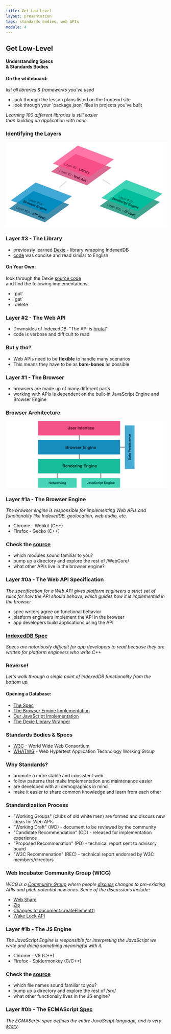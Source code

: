 ```yaml
---
title: Get Low-Level
layout: presentation
tags: standards bodies, web APIs
module: 4
---
```


<section>
  <h2>Get Low-Level</h2>
  <h4>Understanding Specs<br /> & Standards Bodies</h4>
</section>

<section>
  <section>
    <h4>On the whiteboard:</h4>
    <p><i>list all libraries & frameworks you've used</i></p>
    <ul>
      <li>look through the lesson plans listed on the frontend site</li>
      <li>look through your `package.json` files in projects you've built</li>
    </ul>
  </section>
  <section>
    <p><i>Learning 100 different libraries is still easier<br />than building an application with none.</i></p>
  </section>
</section>

<section>
  <h3>Identifying the Layers</h3>
  <img src="../../assets/images/lessons/get-low-level/low-level-layers.png" />
</section>

<section>
  <section>
    <h3>Layer #3 - The Library</h3>
    <ul>
      <li>previously learned <a href="http://dexie.org/">Dexie</a> - library wrapping IndexedDB</li>
      <li><a href="https://github.com/turingschool-examples/offline-news/blob/before-sync-lesson/public/indexedDB.js">code</a> was concise and read similar to English</li>
    </ul>
  </section>
  <section>
    <h4>On Your Own:</h4>
    <p>look through the Dexie <a href="https://github.com/dfahlander/Dexie.js">source code</a><br />and find the following implementations:</p>
    <ul>
      <li>`put`</li>
      <li>`get`</li>
      <li>`delete`</li>
    </ul>
  </section>
</section>

<section>
  <section>
    <h3>Layer #2 - The Web API</h3>
    <ul>
      <li>Downsides of IndexedDB: "The API is <a href="https://github.com/turingschool-examples/offline-news/blob/d6182e5e7858af7481ef41d534dbc5a5d8b717f0/public/indexedDB.js">brutal</a>".</li>
      <li>code is verbose and difficult to read</li>
    </ul>
  </section>
  <section>
    <h3>But y tho?</h3>
    <ul>
      <li>Web APIs need to be <b>flexible</b> to handle many scenarios</li>
      <li>This means they have to be as <b>bare-bones</b> as possible</li>
    </ul>
  </section>
</section>

<section>
  <section>
    <h3>Layer #1 - The Browser</h3>
    <ul>
      <li>browsers are made up of many different parts</li>
      <li>working with APIs is dependent on the built-in JavaScript Engine and Browser Engine</li>
    </ul>
  </section>
  <section>
    <h3>Browser Architecture</h3>
    <img src="../../assets/images/lessons/get-low-level/browser-arch.png" />
  </section>
</section>

<section>
  <section>
    <h3>Layer #1a - The Browser Engine</h3>
    <p><i>The browser engine is responsible for implementing Web APIs and functionality like IndexedDB, geolocation, web audio, etc.</i></p>
    <ul>
      <li>Chrome - Webkit (C++)</li>
      <li>Firefox - Gecko (C++)</li>
    </ul>
  </section>
  <section>
    <h3>Check the <a href="https://github.com/WebKit/webkit/tree/master/Source/WebCore/Modules">source</a></h3>
    <ul>
      <li>which modules sound familiar to you?</li>
      <li>bump up a directory and explore the rest of /WebCore/</li>
      <li>what other APIs live in the browser engine?</li>
    </ul>
  </section>
</section>

<section>
  <section>
    <h3>Layer #0a - The Web API Specification</h3>
    <p><i>The specification for a Web API gives platform engineers a strict set of rules for how the API should behave, which guides how it is implemented in the browser</i></p>
    <ul>
      <li>spec writers agree on functional behavior</li>
      <li>platform engineers implement the API in the browser</li>
      <li>app developers build applications using the API</li>
    </ul>
  </section>
  <section>
    <h3><a href="https://www.w3.org/TR/IndexedDB/">IndexedDB Spec</a></h3>
    <p><i>Specs are notoriously difficult for app developers to read because they are written for platform engineers who write C++</i></p>
  </section>
  <section>
    <h3>Reverse!</h3>
    <p><i>Let's walk through a single point of IndexedDB functionality from the bottom up.</i></p>
    <h4>Opening a Database:</h4>
    <ul>
      <li><a href="https://www.w3.org/TR/IndexedDB/#requests">The Spec</a></li>
      <li><a href="https://github.com/WebKit/webkit/blob/master/Source/WebCore/Modules/indexeddb/IDBFactory.cpp#L78-L86">The Browser Engine Implementation</a></li>
      <li><a href="https://github.com/turingschool-examples/offline-news/blob/d6182e5e7858af7481ef41d534dbc5a5d8b717f0/public/indexedDB.js#L11-L21">Our JavaScript Implementation</a></li>
      <li><a href="https://github.com/turingschool-examples/offline-news/blob/after-sync-lesson/public/indexedDB.js#L4">The Dexie Library Wrapper</a></li>
    </ul>
  </section>
</section>

<section>
  <section>
    <h3>Standards Bodies & Specs</h3>
    <ul>
      <li><a href="https://www.w3.org/">W3C</a> - World Wide Web Consortium</li>
      <li><a href="https://whatwg.org/">WHATWG</a> - Web Hypertext Application Technology Working Group</li>
    </ul>
  </section>
  <section>
    <h3>Why Standards?</h3>
    <ul>
      <li>promote a more stable and consistent web</li>
      <li>follow patterns that make implementation and maintenance easier</li>
      <li>are developed with all demographics in mind</li>
      <li>make it easier to share common knowledge and learn from each other</li>
    </ul>
  </section>
  <section>
    <h3>Standardization Process</h3>
    <ul>
      <li>"Working Groups" (clubs of old white men) are formed and discuss new ideas for Web APIs</li>
      <li>"Working Draft" (WD) - document to be reviewed by the community</li>
      <li>"Candidate Recommendation" (CD) - released for implementation experience</li>
      <li>"Proposed Recommenation" (PD) - technical report sent to advisory board</li>
      <li>"W3C Recommenation" (REC) - technical report endorsed by W3C members/directors</li>
    </ul>
  </section>
  <section>
    <h3>Web Incubator Community Group (WICG)</h3>
    <p><i>WICG is a <a href="https://wicg.io/">Community Group</a> where people <a href="https://discourse.wicg.io/latest">discuss</a> changes to pre-existing APIs and pitch potential new ones. Some of the discussions include:</i></p>
    <ul>
      <li><a href="https://discourse.wicg.io/t/web-share-api-for-sharing-content-to-arbitrary-destination/1561">Web Share</a></li>
      <li><a href="https://discourse.wicg.io/t/a-zip-api-in-the-browser/14">Zip</a></li>
      <li><a href="https://discourse.wicg.io/t/passing-an-object-of-attributes-to-document-createelement-as-the-second-argument/809">Changes to document.createElement()</a></li>
      <li><a href="https://discourse.wicg.io/t/wake-lock-api-suppressing-power-management-screensavers/769/3">Wake Lock API</a></li>
    </ul>
  </section>
</section>

<section>
  <section>
    <h3>Layer #1b - The JS Engine</h3>
    <p><i>The JavaScript Engine is responsible for interpreting the JavaScript we write and doing something meaningful with it.</i></p>
    <ul>
      <li>Chrome - V8 (C++)</li>
      <li>Firefox - Spidermonkey (C/C++)</li>
    </ul>
  </section>
  <section>
    <h3>Check the <a href="https://github.com/v8/v8/tree/master/src/js">source</a></h3>
    <ul>
      <li>which file names sound familiar to you?</li>
      <li>bump up a directory and explore the rest of /src/</li>
      <li>what other functionaliy lives in the JS engine?</li>
    </ul>
  </section>
</section>

<section>
  <h3>Layer #0b - The ECMAScript <a href="https://www.ecma-international.org/ecma-262/6.0/#sec-declarations-and-the-variable-statement">Spec</a></h3>
  <p><i>The ECMAScript spec defines the entire JavaScript language, and is very <a href="https://twitter.com/brittanystoroz/status/885591959154417664">scary</a>.</i></p>
</section>